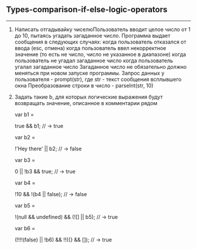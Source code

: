 ## Types-comparison-if-else-logic-operators

----------




1. Написать отгадывайку чиселюПользователь вводит целое число от 1 до 10, пытаясь угадать загаданное число. Программа выдает сообщения в следующих случаях: когда пользователь отказался от ввода (esc, отмена)
когда пользователь ввел некорректное значение (то есть не число, число не указанное в диапазоне)
когда пользователь не угадал загаданное число
когда пользователь угалал загаданное число
Загаданное число не обязательно должно меняться при новом запуске программы.
Запрос данных у пользователя - prompt(str), где str - текст сообщения всплывшего окна
Преобразование строки в число - parseInt(str, 10)


2.  Задать такие b, для которых логические выражения будут возвращать значение, описанное в комментарии рядом

	var b1 = 

	true && b1; // -> true
 
	var b2 = 

	!'Hey there' || b2; // -> false
 
	var b3 = 

	0 || !b3 && true; // -> true
 
	var b4 = 

	!10 && !(b4 || false); // -> false
 
	var b5 = 

	!(null && undefined) && (![] || b5); // -> true
 
	var b6 = 

	(!!!!(false) || !b6) && !!({} && []); // -> true